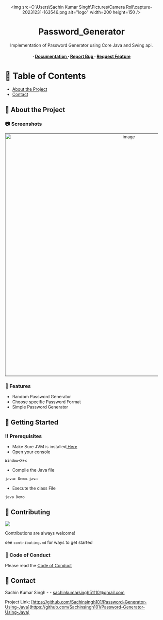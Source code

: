 <div align='center'>

<img src=C:\Users\Sachin Kumar Singh\Pictures\Camera Roll\capture-20231231-163546.png alt="logo" width=200 height=150 />

<h1>Password_Generator</h1>
<p>Implementation of Password Generator using Core Java and Swing api.</p>

<h4> <span> · </span> <a href="https://github.com/Sachinsingh101/Password_Generator_Using_Java/blob/master/README.md"> Documentation </a> <span> · </span> <a href="https://github.com/Sachinsingh101/Password_Generator_Using_Java/issues"> Report Bug </a> <span> · </span> <a href="https://github.com/Sachinsingh101/Password_Generator_Using_Java/issues"> Request Feature </a> </h4>


</div>

# :notebook_with_decorative_cover: Table of Contents

- [About the Project](#star2-about-the-project)
- [Contact](#handshake-contact)


## :star2: About the Project

### :camera: Screenshots
<div align="center"> <a href=""><img src="C:\Users\Sachin Kumar Singh\Pictures\Camera Roll\capture-20231231-163546.png" alt='image' width='800'/></a> </div>



### :dart: Features
- Random Password Generator
- Choose specific Password Format
- Simple Password Generator


## :toolbox: Getting Started

### :bangbang: Prerequisites

- Make Sure JVM is installed<a href="https://download.oracle.com/java/21/latest/jdk-21_windows-x64_bin.exe"> Here</a>
- Open your console
```bash
Window+X+x
```
- Compile the Java file
```bash
javac Demo.java
```
- Execute the class File
```bash
java Demo
```


## :wave: Contributing

<a href="https://github.com/Sachinsingh101/Password-Generator-Using-Java/graphs/contributors"> <img src="https://contrib.rocks/image?repo=Louis3797/awesome-readme-template" /> </a>

Contributions are always welcome!

see `contributing.md` for ways to get started

### :scroll: Code of Conduct

Please read the [Code of Conduct](https://github.com/Sachinsingh101/Password-Generator-Using-Java/blob/master/CODE_OF_CONDUCT.md)

## :handshake: Contact

Sachin Kumar Singh - - sachinkumarsingh51110@gmail.com

Project Link: [https://github.com/Sachinsingh101/Password-Generator-Using-Java](https://github.com/Sachinsingh101/Password-Generator-Using-Java)
